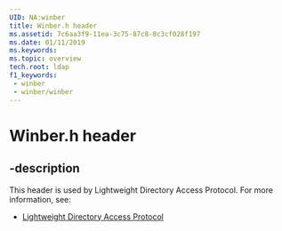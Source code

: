 ```yaml
---
UID: NA:winber
title: Winber.h header
ms.assetid: 7c6aa3f9-11ea-3c75-87c8-8c3cf028f197
ms.date: 01/11/2019
ms.keywords: 
ms.topic: overview
tech.root: ldap
f1_keywords:
 - winber
 - winber/winber
---
```


# Winber.h header


## -description

This header is used by Lightweight Directory Access Protocol. For more information, see:

- [Lightweight Directory Access Protocol](../_ldap/index.md)

